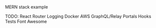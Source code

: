 MERN stack example

TODO:
React Router
Logging
Docker
AWS
GraphQL/Relay
Portals
Hooks
Tests
Font Awesome
